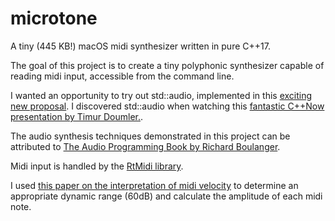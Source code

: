 # microtone
A tiny (445 KB!) macOS midi synthesizer written in pure C++17.

The goal of this project is to create a tiny polyphonic synthesizer capable of reading midi input, accessible from the command line.

I wanted an opportunity to try out std::audio, implemented in this [exciting new proposal](https://github.com/stdcpp-audio/libstdaudio). I discovered std::audio when watching this [fantastic C++Now presentation by Timur Doumler.](https://www.youtube.com/watch?v=jNSiZqSQis4).

The audio synthesis techniques demonstrated in this project can be attributed to [The Audio Programming Book by Richard Boulanger](https://mitpress.mit.edu/books/audio-programming-book).

Midi input is handled by the [RtMidi library](https://www.music.mcgill.ca/~gary/rtmidi/).

I used [this paper on the interpretation of midi velocity](https://www.cs.cmu.edu/~rbd/papers/velocity-icmc2006.pdf) to determine an appropriate dynamic range (60dB) and calculate the amplitude of each midi note.
